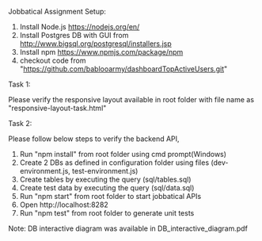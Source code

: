 Jobbatical Assignment Setup:

1. Install Node.js https://nodejs.org/en/
2. Install Postgres DB with GUI from http://www.bigsql.org/postgresql/installers.jsp
3. Install npm https://www.npmjs.com/package/npm
4. checkout code from "https://github.com/bablooarmy/dashboardTopActiveUsers.git"

Task 1:

Please verify the responsive layout available in root folder with file name as "responsive-layout-task.html"

Task 2:

Please follow below steps to verify the backend API,
1. Run "npm install" from root folder using cmd prompt(Windows)
2. Create 2 DBs as defined in configuration folder using files (dev-environment.js, test-environment.js)
3. Create tables by executing the query (sql/tables.sql)
4. Create test data by executing the query (sql/data.sql)
5. Run "npm start" from root folder to start jobbatical APIs
6. Open http://localhost:8282
7. Run "npm test" from root folder to generate unit tests

Note: DB interactive diagram was available in DB_interactive_diagram.pdf
